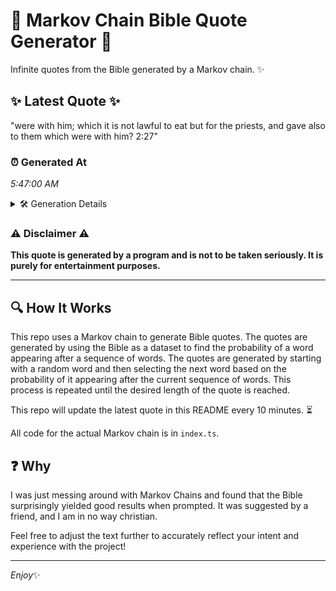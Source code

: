 # 📖 Markov Chain Bible Quote Generator 📖

Infinite quotes from the Bible generated by a Markov chain. ✨

## ✨ Latest Quote ✨
"were with him; which it is not lawful to eat but for the priests, and gave also to them which were with him? 2:27"

### ⏰ Generated At
*5:47:00 AM*

<details>
    <summary>🛠️ Generation Details</summary>
    <p>
        <strong>🌱 Seed:</strong> were<br>
        <strong>🔄 Iterations:</strong> 23<br>
        <strong>📜 Context History:</strong><br>[ were ]: with<br>[ were, with ]: him;<br>[ were, with, him; ]: which<br>[ were, with, him;, which ]: it<br>[ were, with, him;, which, it ]: is<br>[ were, with, him;, which, it, is ]: not<br>[ with, him;, which, it, is, not ]: lawful<br>[ him;, which, it, is, not, lawful ]: to<br>[ which, it, is, not, lawful, to ]: eat<br>[ it, is, not, lawful, to, eat ]: but<br>[ is, not, lawful, to, eat, but ]: for<br>[ not, lawful, to, eat, but, for ]: the<br>[ lawful, to, eat, but, for, the ]: priests,<br>[ to, eat, but, for, the, priests, ]: and<br>[ eat, but, for, the, priests,, and ]: gave<br>[ but, for, the, priests,, and, gave ]: also<br>[ for, the, priests,, and, gave, also ]: to<br>[ the, priests,, and, gave, also, to ]: them<br>[ priests,, and, gave, also, to, them ]: which<br>[ and, gave, also, to, them, which ]: were<br>[ gave, also, to, them, which, were ]: with<br>[ also, to, them, which, were, with ]: him?<br>[ to, them, which, were, with, him? ]: 2:27<br>
    </p>
</details>

### ⚠️ Disclaimer ⚠️
**This quote is generated by a program and is not to be taken seriously. It is purely for entertainment purposes.**

---

## 🔍 How It Works

This repo uses a Markov chain to generate Bible quotes. The quotes are generated by using the Bible as a dataset to find the probability of a word appearing after a sequence of words. The quotes are generated by starting with a random word and then selecting the next word based on the probability of it appearing after the current sequence of words. This process is repeated until the desired length of the quote is reached.

This repo will update the latest quote in this README every 10 minutes. ⏳

All code for the actual Markov chain is in `index.ts`.

## ❓ Why

I was just messing around with Markov Chains and found that the Bible surprisingly yielded good results when prompted. 
It was suggested by a friend, and I am in no way christian.

Feel free to adjust the text further to accurately reflect your intent and experience with the project!

---

*Enjoy*✨
